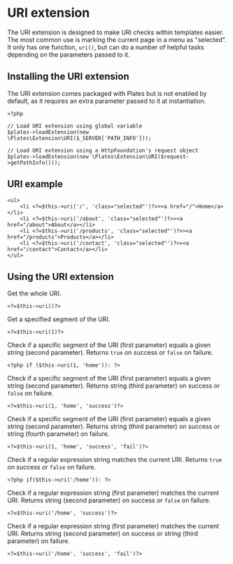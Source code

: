 URI extension
=============

The URI extension is designed to make URI checks within templates easier. The most common use is marking the current page in a menu as "selected". It only has one function, `uri()`, but can do a number of helpful tasks depending on the parameters passed to it.

## Installing the URI extension

The URI extension comes packaged with Plates but is not enabled by default, as it requires an extra parameter passed to it at instantiation.

~~~language-php
<?php

// Load URI extension using global variable
$plates->loadExtension(new \Plates\Extension\URI($_SERVER['PATH_INFO']));

// Load URI extension using a HttpFoundation's request object
$plates->loadExtension(new \Plates\Extension\URI($request->getPathInfo()));
~~~

## URI example

~~~language-php
<ul>
    <li <?=$this->uri('/', 'class="selected"')?>><a href="/">Home</a></li>
    <li <?=$this->uri('/about', 'class="selected"')?>><a href="/about">About</a></li>
    <li <?=$this->uri('/products', 'class="selected"')?>><a href="/products">Products</a></li>
    <li <?=$this->uri('/contact', 'class="selected"')?>><a href="/contact">Contact</a></li>
</ul>
~~~

## Using the URI extension

Get the whole URI.

~~~language-php
<?=$this->uri()?>
~~~

Get a specified segment of the URI.

~~~language-php
<?=$this->uri(1)?>
~~~

Check if a specific segment of the URI (first parameter) equals a given string (second parameter). Returns `true` on success or `false` on failure.

~~~language-php
<?php if ($this->uri(1, 'home')): ?>
~~~

Check if a specific segment of the URI (first parameter) equals a given string (second parameter). Returns string (third parameter) on success or `false` on failure.

~~~language-php
<?=$this->uri(1, 'home', 'success')?>
~~~

Check if a specific segment of the URI (first parameter) equals a given string (second parameter). Returns string (third parameter) on success or string (fourth parameter) on failure.

~~~language-php
<?=$this->uri(1, 'home', 'success', 'fail')?>
~~~

Check if a regular expression string matches the current URI. Returns `true` on success or `false` on failure.

~~~language-php
<?php if($this->uri('/home')): ?>
~~~

Check if a regular expression string (first parameter) matches the current URI. Returns string (second parameter) on success or `false` on failure.

~~~language-php
<?=$this->uri('/home', 'success')?>
~~~

Check if a regular expression string (first parameter) matches the current URI. Returns string (second parameter) on success or string (third parameter) on failure.

~~~language-php
<?=$this->uri('/home', 'success', 'fail')?>
~~~